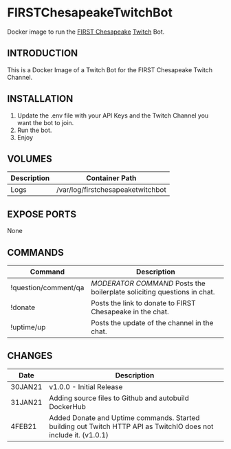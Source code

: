 # FIRSTChesapeakeTwitchBot
Docker image to run the [FIRST Chesapeake](https://www.firstchesapeake.org/) [Twitch](https://twitch.tv/) Bot.

## INTRODUCTION
This is a Docker Image of a Twitch Bot for the FIRST Chesapeake Twitch Channel.

## INSTALLATION
1. Update the .env file with your API Keys and the Twitch Channel you want the bot to join.
2. Run the bot.
3. Enjoy

## VOLUMES
Description | Container Path
---- | ----
Logs | /var/log/firstchesapeaketwitchbot

## EXPOSE PORTS
None

## COMMANDS
Command | Description
---- | ----
!question/comment/qa | *MODERATOR COMMAND* Posts the boilerplate soliciting questions in chat.
!donate | Posts the link to donate to FIRST Chesapeake in the chat.
!uptime/up | Posts the update of the channel in the chat.

## CHANGES
Date | Description
---- | ----
30JAN21 | v1.0.0 - Initial Release
31JAN21 | Adding source files to Github and autobuild DockerHub
4FEB21 | Added Donate and Uptime commands. Started building out Twitch HTTP API as TwitchIO does not include it. (v1.0.1)